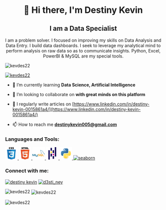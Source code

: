 <h1 align="center">👋 Hi there, I'm Destiny Kevin</h1>
<h2 align="center">I am a Data Specialist</h3>

<p align="center"> I am a problem solver. I focused on improving my skills on Data Analysis and Data Entry.  I build data dashboards. I seek to leverage my analytical mind to perform analysis on raw data so as to communicate insights. Python, Excel, PowerBI & MySQL are my special tools. </p>

<p align="left"> <img src="https://komarev.com/ghpvc/?username=kevdes22&label=Profile%20views&color=0e75b6&style=flat" alt="kevdes22" /> </p>

<p align="left"> <a href="https://github.com/ryo-ma/github-profile-trophy"><img src="https://github-profile-trophy.vercel.app/?username=kevdes22" alt="kevdes22" /></a> </p>

- 🌱 I’m currently learning **Data Science, Artificial Intelligence**

- 👯 I’m looking to collaborate on **with great minds on this platform**

- 📝 I regularly write articles on [https://www.linkedin.com/in/destiny-kevin-0015861a4/](https://www.linkedin.com/in/destiny-kevin-0015861a4/)

- 📫 How to reach me **destinykevin005@gmail.com**

<h3 align="left">Languages and Tools:</h3>
<p align="left"> <a href="https://www.w3schools.com/css/" target="_blank" rel="noreferrer"> <img src="https://raw.githubusercontent.com/devicons/devicon/master/icons/css3/css3-original-wordmark.svg" alt="css3" width="40" height="40"/> </a> <a href="https://www.w3.org/html/" target="_blank" rel="noreferrer"> <img src="https://raw.githubusercontent.com/devicons/devicon/master/icons/html5/html5-original-wordmark.svg" alt="html5" width="40" height="40"/> </a> <a href="https://www.mysql.com/" target="_blank" rel="noreferrer"> <img src="https://raw.githubusercontent.com/devicons/devicon/master/icons/mysql/mysql-original-wordmark.svg" alt="mysql" width="40" height="40"/> </a> <a href="https://pandas.pydata.org/" target="_blank" rel="noreferrer"> <img src="https://raw.githubusercontent.com/devicons/devicon/2ae2a900d2f041da66e950e4d48052658d850630/icons/pandas/pandas-original.svg" alt="pandas" width="40" height="40"/> </a> <a href="https://www.python.org" target="_blank" rel="noreferrer"> <img src="https://raw.githubusercontent.com/devicons/devicon/master/icons/python/python-original.svg" alt="python" width="40" height="40"/> </a> <a href="https://seaborn.pydata.org/" target="_blank" rel="noreferrer"> <img src="https://seaborn.pydata.org/_images/logo-mark-lightbg.svg" alt="seaborn" width="40" height="40"/> </a> </p>


<h3 align="left">Connect with me:</h3>
<p align="left">
<a href="https://linkedin.com/in/destiny kevin" target="blank"><img align="center" src="https://raw.githubusercontent.com/rahuldkjain/github-profile-readme-generator/master/src/images/icons/Social/linked-in-alt.svg" alt="destiny kevin" height="30" width="40" /></a>
<a href="https://instagram.com/d3sti_ney" target="blank"><img align="center" src="https://raw.githubusercontent.com/rahuldkjain/github-profile-readme-generator/master/src/images/icons/Social/instagram.svg" alt="d3sti_ney" height="30" width="40" /></a>
</p>



<p><img align="left" src="https://github-readme-stats.vercel.app/api/top-langs?username=kevdes22&show_icons=true&locale=en&layout=compact" alt="kevdes22" /></p>

<p>&nbsp;<img align="center" src="https://github-readme-stats.vercel.app/api?username=kevdes22&show_icons=true&locale=en" alt="kevdes22" /></p>

<p><img align="center" src="https://github-readme-streak-stats.herokuapp.com/?user=kevdes22&" alt="kevdes22" /></p>
